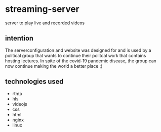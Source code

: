 # streaming-server
server to play live and recorded videos

## intention
The serverconfiguration and website was designed for and is used by a political group that wants to continue their politcal work that contains hosting lectures. In spite of the covid-19 pandemic disease, the group can now continue making the world a better place ;)

## technologies used
 * rtmp
 * hls
 * videojs
 * css
 * html
 * nginx
 * linux

